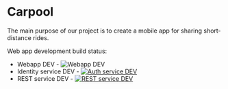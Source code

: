 # Carpool

[eduwiki]: https://eduwiki.wmi.amu.edu.pl/bikol/DPRILI1_2011920L/carpool

The main purpose of our project is to create a mobile app for sharing short-distance rides. 

Web app development build status:
* Webapp DEV - ![Webapp DEV](https://github.com/carpool-team/carpool/workflows/Carpool%20Web%20CI/CD%20Azure/badge.svg)
* Identity service DEV - [![Auth service DEV](https://dev.azure.com/carpool-team/Carpool/_apis/build/status/Auth-DEVELOPMENT)](https://dev.azure.com/carpool-team/Carpool/_build/latest?definitionId=6)
* REST service DEV - [![REST service DEV](https://dev.azure.com/carpool-team/Carpool/_apis/build/status/RestAPI-DEVELOPMENT)](https://dev.azure.com/carpool-team/Carpool/_build/latest?definitionId=5)

